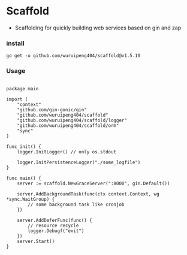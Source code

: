 # Scaffold

- Scaffolding for quickly building web services based on gin and zap

### install

```shell
go get -u github.com/wuruipeng404/scaffold@v1.5.10
```

### Usage

```golang

package main

import (
	"context"
	"github.com/gin-gonic/gin"
	"github.com/wuruipeng404/scaffold"
	"github.com/wuruipeng404/scaffold/logger"
	"github.com/wuruipeng404/scaffold/orm"
	"sync"
)

func init() {
	logger.InitLogger() // only os.stdout

	logger.InitPersistenceLogger("./some_logfile")
}

func main() {
	server := scaffold.NewGraceServer(":8000", gin.Default())

	server.AddBackgroundTask(func(ctx context.Context, wg *sync.WaitGroup) {
		// some background task like cronjob
	})

	server.AddDeferFunc(func() {
		// resource recycle
		logger.Debugf("exit")
	})
	server.Start()
}
```
